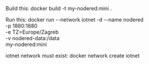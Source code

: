 Build this:
docker build -t my-nodered:mini .


Run this:
docker run --network iotnet -d --name nodered \
  -p 1880:1880 \
  -e TZ=Europe/Zagreb \
  -v nodered-data:/data \
  my-nodered:mini


iotnet network must exist:
docker network create iotnet
